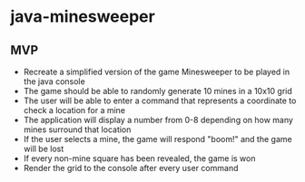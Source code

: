 # java-minesweeper

## MVP

- Recreate a simplified version of the game Minesweeper to be played in the java console
- The game should be able to randomly generate 10 mines in a 10x10 grid
- The user will be able to enter a command that represents a coordinate to check a location for a mine
- The application will display a number from 0-8 depending on how many mines surround that location
- If the user selects a mine, the game will respond "boom!" and the game will be lost
- If every non-mine square has been revealed, the game is won
- Render the grid to the console after every user command
